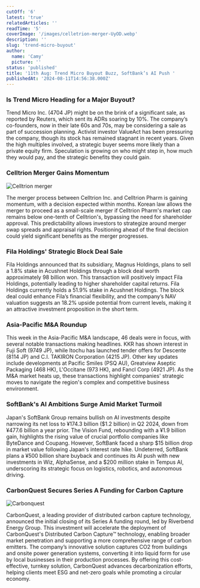 ```yaml
---
cutOff: '6'
latest: 'true'
relatedArticles: ''
readTime: '5'
coverImage: '/images/celletrion-merger-UyOD.webp'
description: ''
slug: 'trend-micro-buyout'
author:
  name: 'Camy'
  picture: ''
status: 'published'
title: '11th Aug: Trend Micro Buyout Buzz, SoftBank’s AI Push '
publishedAt: '2024-08-11T14:56:38.000Z'
---
```


### Is Trend Micro Heading for a Major Buyout?

Trend Micro Inc. (4704 JP) might be on the brink of a significant sale, as reported by Reuters, which sent its ADRs soaring by 10%. The company’s co-founders, now in their late 60s and 70s, may be considering a sale as part of succession planning. Activist investor ValueAct has been pressuring the company, though its stock has remained stagnant in recent years. Given the high multiples involved, a strategic buyer seems more likely than a private equity firm. Speculation is growing on who might step in, how much they would pay, and the strategic benefits they could gain.

### Celltrion Merger Gains Momentum

![Celltrion merger](/images/celletrion-merger-UxNj.webp)

The merger process between Celltrion Inc. and Celltrion Pharm is gaining momentum, with a decision expected within months. Korean law allows the merger to proceed as a small-scale merger if Celltrion Pharm's market cap remains below one-tenth of Celltrion's, bypassing the need for shareholder approval. This predictability allows investors to strategize around merger swap spreads and appraisal rights. Positioning ahead of the final decision could yield significant benefits as the merger progresses.

### Fila Holdings' Strategic Block Deal Sale

Fila Holdings announced that its subsidiary, Magnus Holdings, plans to sell a 1.8% stake in Acushnet Holdings through a block deal worth approximately 98 billion won. This transaction will positively impact Fila Holdings, potentially leading to higher shareholder capital returns. Fila Holdings currently holds a 51.9% stake in Acushnet Holdings. The block deal could enhance Fila’s financial flexibility, and the company’s NAV valuation suggests an 18.2% upside potential from current levels, making it an attractive investment proposition in the short term.

### Asia-Pacific M&A Roundup

This week in the Asia-Pacific M&A landscape, 46 deals were in focus, with several notable transactions making headlines. KKR has shown interest in Fuji Soft (9749 JP), while Itochu has launched tender offers for Descente (8114 JP) and C.I. TAKIRON Corporation (4215 JP). Other key updates include developments at Pacific Smiles (PSQ AU), Greatview Aseptic Packaging (468 HK), L'Occitane (973 HK), and Fancl Corp (4921 JP). As the M&A market heats up, these transactions highlight companies' strategic moves to navigate the region's complex and competitive business environment.

### SoftBank's AI Ambitions Surge Amid Market Turmoil

Japan's SoftBank Group remains bullish on AI investments despite narrowing its net loss to ¥174.3 billion ($1.2 billion) in Q2 2024, down from ¥477.6 billion a year prior. The Vision Fund, rebounding with a ¥1.9 billion gain, highlights the rising value of crucial portfolio companies like ByteDance and Coupang. However, SoftBank faced a sharp $15 billion drop in market value following Japan's interest rate hike. Undeterred, SoftBank plans a ¥500 billion share buyback and continues its AI push with new investments in Wiz, AlphaSense, and a $200 million stake in Tempus AI, underscoring its strategic focus on logistics, robotics, and autonomous driving.

### CarbonQuest Secures Series A Funding for Carbon Capture

![Carbonquest](/images/carbonquest-A3OT.webp)

CarbonQuest, a leading provider of distributed carbon capture technology, announced the initial closing of its Series A funding round, led by Riverbend Energy Group. This investment will accelerate the deployment of CarbonQuest's Distributed Carbon Capture™ technology, enabling broader market penetration and supporting a more comprehensive range of carbon emitters. The company’s innovative solution captures CO2 from buildings and onsite power generation systems, converting it into liquid form for use by local businesses in their production processes. By offering this cost-effective, turnkey solution, CarbonQuest advances decarbonization efforts, helping clients meet ESG and net-zero goals while promoting a circular economy.